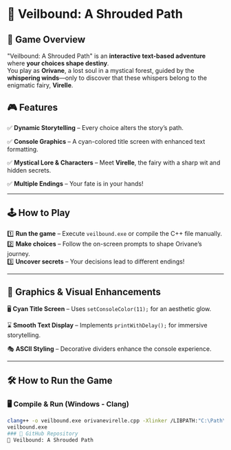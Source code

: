 # 🏹 Veilbound: A Shrouded Path  

## 🌌 Game Overview  
"Veilbound: A Shrouded Path" is an **interactive text-based adventure** where **your choices shape destiny**.  
You play as **Orivane**, a lost soul in a mystical forest, guided by the **whispering winds**—only to discover that these whispers belong to the enigmatic fairy, **Virelle**.  

## 🎮 Features  

✅ **Dynamic Storytelling** – Every choice alters the story’s path.  

✅ **Console Graphics** – A cyan-colored title screen with enhanced text formatting.  

✅ **Mystical Lore & Characters** – Meet **Virelle**, the fairy with a sharp wit and hidden secrets.  

✅ **Multiple Endings** – Your fate is in your hands!  

---

## 🕹️ How to Play  

1️⃣ **Run the game** – Execute `veilbound.exe` or compile the C++ file manually.  
2️⃣ **Make choices** – Follow the on-screen prompts to shape Orivane’s journey.  
3️⃣ **Uncover secrets** – Your decisions lead to different endings!  

---

## 🎨 Graphics & Visual Enhancements  

🖥️ **Cyan Title Screen** – Uses `setConsoleColor(11);` for an aesthetic glow.  

⌛ **Smooth Text Display** – Implements `printWithDelay();` for immersive storytelling.  

🎭 **ASCII Styling** – Decorative dividers enhance the console experience.  

---

## 🛠️ How to Run the Game  

### 🖥️ **Compile & Run (Windows - Clang)**  

```bash
clang++ -o veilbound.exe orivanevirelle.cpp -Xlinker /LIBPATH:"C:\Path\To\Libraries"
veilbound.exe
### 🔗 GitHub Repository
🔗 Veilbound: A Shrouded Path


